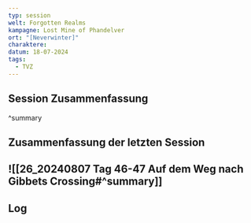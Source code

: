 ```yaml
---
typ: session
welt: Forgotten Realms
kampagne: Lost Mine of Phandelver
ort: "[Neverwinter]"
charaktere: 
datum: 18-07-2024
tags:
  - TVZ
---
```

## Session Zusammenfassung



^summary

## Zusammenfassung der letzten Session

![[26_20240807 Tag 46-47 Auf dem Weg nach Gibbets Crossing#^summary]]
---

## Log

